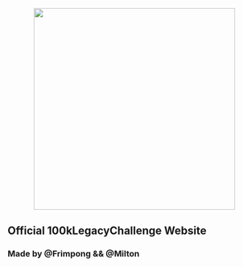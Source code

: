 <p align="center"><img src="https://www.100klegacychallenge.com/default-imgs/100k-ico.png" width="400"></p>



## Official 100kLegacyChallenge Website 
### Made by @Frimpong && @Milton
